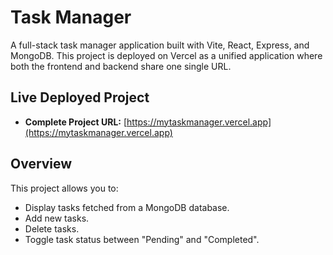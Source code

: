 # Task Manager

A full-stack task manager application built with Vite, React, Express, and MongoDB. This project is deployed on Vercel as a unified application where both the frontend and backend share one single URL.

## Live Deployed Project

- **Complete Project URL:** [https://mytaskmanager.vercel.app](https://mytaskmanager.vercel.app)

## Overview

This project allows you to:
- Display tasks fetched from a MongoDB database.
- Add new tasks.
- Delete tasks.
- Toggle task status between "Pending" and "Completed".
